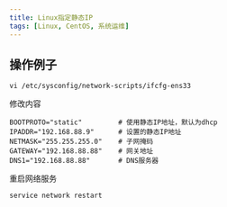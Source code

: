 ```yaml
---
title: Linux指定静态IP
tags: [Linux, CentOS, 系统运维]
---
```


## 操作例子

```
vi /etc/sysconfig/network-scripts/ifcfg-ens33
```

修改内容

```
BOOTPROTO="static"         # 使用静态IP地址，默认为dhcp
IPADDR="192.168.88.9"      # 设置的静态IP地址
NETMASK="255.255.255.0"    # 子网掩码
GATEWAY="192.168.88.88"    # 网关地址
DNS1="192.168.88.88"       # DNS服务器
```

重启网络服务

```
service network restart
```